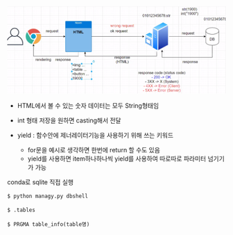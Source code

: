 ![image-20210120095749999](img.assets/image-20210120095749999.png)

- HTML에서 볼 수 있는 숫자 데이터는 모두 String형태임
- int 형태 저장을 원하면 casting해서 전달

- yield : 함수안에 제너레이터기능을 사용하기 위해 쓰는 키워드
  - for문을 예시로 생각하면 한번에 return <list>할 수도 있음
  - yield를 사용하면 item하나하나씩 yield를 사용하여 따로따로 파라미터 넘기기가 가능

conda로 sqlite 직접 실행

```shell
$ python managy.py dbshell

$ .tables

$ PRGMA table_info(table명)
```



